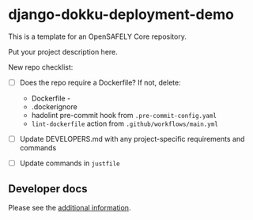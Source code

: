 # django-dokku-deployment-demo

This is a template for an OpenSAFELY Core repository.

Put your project description here.

New repo checklist:
- [ ] Does the repo require a Dockerfile?
  If not, delete:
  - Dockerfile -
  - .dockerignore
  - hadolint pre-commit hook from `.pre-commit-config.yaml`
  - `lint-dockerfile` action from `.github/workflows/main.yml`
- [ ] Update DEVELOPERS.md with any project-specific requirements and commands
- [ ] Update commands in `justfile`


## Developer docs

Please see the [additional information](DEVELOPERS.md).
